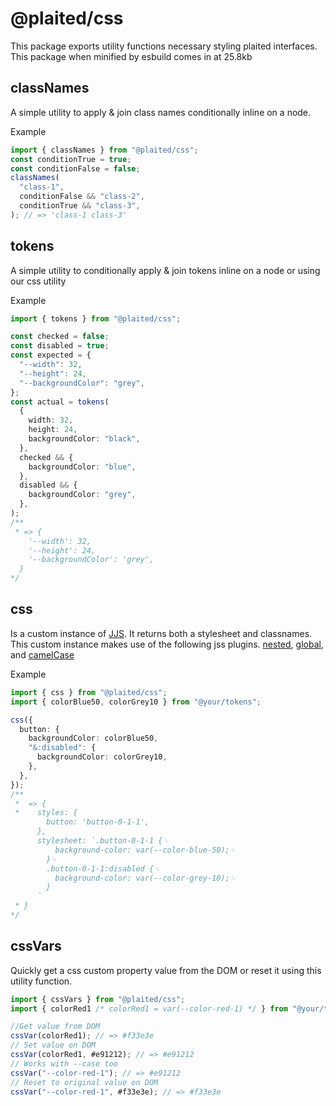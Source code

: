 # @plaited/css

This package exports utility functions necessary styling plaited interfaces.
This package when minified by esbuild comes in at 25.8kb

## classNames

A simple utility to apply & join class names conditionally inline on a node.

Example

```ts
import { classNames } from "@plaited/css";
const conditionTrue = true;
const conditionFalse = false;
classNames(
  "class-1",
  conditionFalse && "class-2",
  conditionTrue && "class-3",
); // => 'class-1 class-3'
```

## tokens

A simple utility to conditionally apply & join tokens inline on a node or using
our css utility

Example

```ts
import { tokens } from "@plaited/css";

const checked = false;
const disabled = true;
const expected = {
  "--width": 32,
  "--height": 24,
  "--backgroundColor": "grey",
};
const actual = tokens(
  {
    width: 32,
    height: 24,
    backgroundColor: "black",
  },
  checked && {
    backgroundColor: "blue",
  },
  disabled && {
    backgroundColor: "grey",
  },
);
/**
 * => {
    '--width': 32,
    '--height': 24,
    '--backgroundColor': 'grey',
  }
*/
```

## css

Is a custom instance of
[JJS](https://cssinjs.org/jss-api?v=v10.9.2#create-an-own-jss-instance). It
returns both a stylesheet and classnames. This custom instance makes use of the
following jss plugins.
[nested](https://cssinjs.org/jss-plugin-nested?v=v10.9.2),
[global](https://cssinjs.org/jss-plugin-global?v=v10.9.2), and
[camelCase](https://cssinjs.org/jss-plugin-camel-case?v=v10.9.2)

Example

```ts
import { css } from "@plaited/css";
import { colorBlue50, colorGrey10 } from "@your/tokens";

css({
  button: {
    backgroundColor: colorBlue50,
    "&:disabled": {
      backgroundColor: colorGrey10,
    },
  },
});
/**
 *  => {
 *    styles: {
        button: 'button-0-1-1',
      },
      stylesheet: `.button-0-1-1 {␊
          background-color: var(--color-blue-50);␊
        }␊
        .button-0-1-1:disabled {␊
          background-color: var(--color-grey-10);␊
        }
      `
 * }
*/
```

## cssVars

Quickly get a css custom property value from the DOM or reset it using this
utility function.

```ts
import { cssVars } from "@plaited/css";
import { colorRed1 /* colorRed1 = var(--color-red-1) */ } from "@your/tokens";

//Get value from DOM
cssVar(colorRed1); // => #f33e3e
// Set value on DOM
cssVar(colorRed1, #e91212); // => #e91212
// Works with --case too
cssVar("--color-red-1"); // => #e91212
// Reset to original value on DOM
cssVar("--color-red-1", #f33e3e); // => #f33e3e
```

